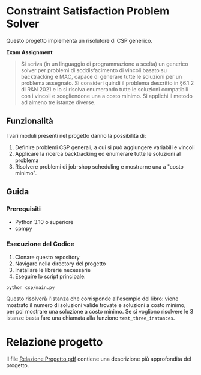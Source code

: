 # Constraint Satisfaction Problem Solver
Questo progetto implementa un risolutore di CSP generico.

**Exam Assignment**
>Si scriva (in un linguaggio di programmazione a scelta) un generico solver per problemi di soddisfacimento di vincoli basato
su backtracking e MAC, capace di generare tutte le soluzioni per un problema assegnato. Si consideri quindi il problema
descritto in §6.1.2 di R&N 2021 e lo si risolva enumerando tutte le soluzioni compatibili con i vincoli e scegliendone una a
costo minimo. Si applichi il metodo ad almeno tre istanze diverse.

## Funzionalità
I vari moduli presenti nel progetto danno la possibilità di:
1. Definire problemi CSP generali, a cui si può aggiungere variabili e vincoli
2. Applicare la ricerca backtracking ed enumerare tutte le soluzioni al problema
3. Risolvere problemi di job-shop scheduling e mostrarne una a "costo minimo".
## Guida

### Prerequisiti

- Python 3.10 o superiore
- cpmpy

### Esecuzione del Codice

1. Clonare questo repository
2. Navigare nella directory del progetto
3. Installare le librerie necessarie
4. Eseguire lo script principale:

```
python csp/main.py
```

Questo risolverà l'istanza che corrisponde all'esempio del libro: viene mostrato il numero di soluzioni valide trovate e soluzioni a costo minimo, per poi mostrare una soluzione a costo minimo.
Se si vogliono risolvere le 3 istanze basta fare una chiamata alla funzione `test_three_instances`.

# Relazione progetto
Il file [Relazione Progetto.pdf](Relazione%20progetto.pdf) contiene una descrizione più approfondita del progetto.
